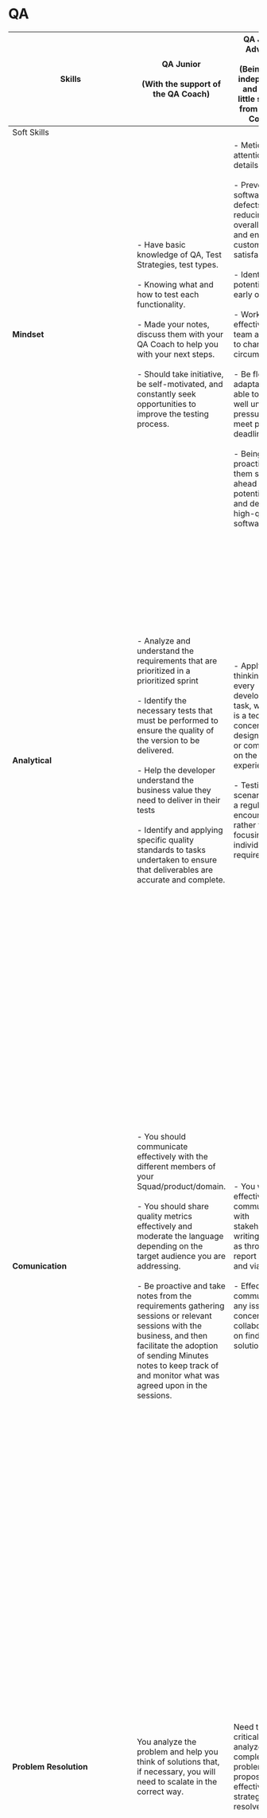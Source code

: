 # QA

|Skills                                         |QA Junior<br></br> (With the support of the QA Coach)                                                                                                                                                                                                                                                                                                                                                                                                                                                                                                                                                                                                                                                                 |QA Junior Advance<br></br> (Being quite independent and with a little support from the QA Coach)                                                                                                                                                                                                                                                                                                                                                                                                                                                                                               |QA  Semi-Senior<br></br> (Without the help of the QA Coach)                                                                                                                                                                                                                                                                                                                                                                                                                                                                                                                                                                                                                                                                                   |QA semi-senior advance<br></br> (Be independent and escalate issues to the QA Manager)                                                                                                                                                                                                                                                                                                                                                                                                                                                                                                                                                                                                                                    |QA Senior<br></br>(Be an example to follow and help the Juniors grow)                                                                                                                                                                                                                                                                                                                                                                                                                                                                                                                               |
|-----------------------------------------------|----------------------------------------------------------------------------------------------------------------------------------------------------------------------------------------------------------------------------------------------------------------------------------------------------------------------------------------------------------------------------------------------------------------------------------------------------------------------------------------------------------------------------------------------------------------------------------------------------------------------------------------------------------------------------------------------------------------------|-----------------------------------------------------------------------------------------------------------------------------------------------------------------------------------------------------------------------------------------------------------------------------------------------------------------------------------------------------------------------------------------------------------------------------------------------------------------------------------------------------------------------------------------------------------------------------------------------|----------------------------------------------------------------------------------------------------------------------------------------------------------------------------------------------------------------------------------------------------------------------------------------------------------------------------------------------------------------------------------------------------------------------------------------------------------------------------------------------------------------------------------------------------------------------------------------------------------------------------------------------------------------------------------------------------------------------------------------------|--------------------------------------------------------------------------------------------------------------------------------------------------------------------------------------------------------------------------------------------------------------------------------------------------------------------------------------------------------------------------------------------------------------------------------------------------------------------------------------------------------------------------------------------------------------------------------------------------------------------------------------------------------------------------------------------------------------------------|-------------------------------------------------------------------------------------------------------------------------------------------------------------------------------------------------------------------------------------------------------------------------------------------------------------------------------------------------------------------------------------------------------------------------------------------------------------------------------------------------------------------------------------------------------------------|
|   Soft Skills                                 |                                                                                                                                                                                                                                                                                                                                                                                                                                                                                                                                                                                                                                                                                                                      |                                                                                                                                                                                                                                                                                                                                                                                                                                                                                                                                                                                               |                                                                                                                                                                                                                                                                                                                                                                                                                                                                                                                                                                                                                                                                                                                                              |                                                                                                                                                                                                                                                                                                                                                                                                                                                                                                                                                                                                                                                                                                                          |                                                                                                                                                                                                                                                                                                                                                                                                                                                                                                                                                                   |
|<strong>Mindset</strong>                       |- Have basic knowledge of QA, Test Strategies, test types.<br></br>  - Knowing what and how to test each functionality.<br></br>  - Made your notes, discuss them with your QA Coach to help you with your next steps.<br></br>  - Should take initiative, be self-motivated, and constantly seek opportunities to improve the testing process.                                                                                                                                                                                                                                                                                                                                                                       |- Meticulous attention to details<br></br>  - Prevent software defects, reducing overall costs and enhancing customer satisfaction<br></br>  - Identifying potential issues early on<br></br>  - Work effectively in a team and adapt to changing circumstances<br></br>  - Be flexible, adaptable, and able to work well under pressure to meet project deadlines.<br></br>  - Being proactive helps them stay ahead of potential issues and deliver high-quality software.                                                                                                                   |- Empowering everyone in software development to participate in quality assurance.<br></br>   - Encourages data-driven testing empowers software testers to shift testing to the left<br></br>  -Enabling continuous testing in a culture of quality<br></br>  - Being proactive, anticipating opportunities for systems, service or product improvement or development and taking appropriate action(s).                                                                                                                                                                                                                                                                                                                                     |- Can get into the mindset and understand how developers, product owners and users view the product.<br></br>  - You are able to combine the two worlds of testing and development, you will be able to reach a culture where everyone cares and works together towards achieving one common goal.<br></br> - Break the paradigm of developers only focusing on development and QA only on testing.                                                                                                                                                                                                                                                                                                                       |- You keep organisational objectives and strategies in mind, and ensure courses of action are aligned with the strategic context.<br></br>  - Understands how software development works outside of just their QA role.<br></br>  - You will have to deal with very tight deadlines, repetitive tasks, and perhaps the occasional difficult colleague. So, learning how to stay positive and stress free in each situation                                                                                                                                         |
|<strong>Analytical</strong>                    |- Analyze and understand the requirements that are prioritized in a prioritized sprint<br></br>  - Identify the necessary tests that must be performed to ensure the quality of the version to be delivered.<br></br>  - Help the developer understand the business value they need to deliver in their tests<br></br>  - Identify and applying specific quality standards to tasks undertaken to ensure that deliverables are accurate and complete.                                                                                                                                                                                                                                                                 |- Apply critical thinking to every development task, whether it is a technical concern, design remarks or comments on the user experience.<br></br>  - Testing the scenarios that a regular user encounters rather than focusing on individual requirements.                                                                                                                                                                                                                                                                                                                                   |- Tests to break to find flaws so they don’t make it farther into development.<br></br>  - Cares about quality. Doesn’t just want things to work, wants them to work well.<br></br>  - Nonconventional thinking helps test the usability of an application and hammer out all use cases.<br></br>  - Ask questions and raise risks and concerns                                                                                                                                                                                                                                                                                                                                                                                               |- You can understand the needs, objectives and constraints of those in other products and functions.<br></br>  - Try to challenge, explore and investigate rather than validate and checking. Does this feature work for our users?<br></br>  - Knows what’s important and what’s not. Sometimes you need to decide what you are going to test next based on priority or business need.                                                                                                                                                                                                                                                                                                                                   |- You understand business considerations and ensure alignment with them when making decisions or recommending actions.<br></br>  - You understand the needs of the internal or external customer and keep these in mind when taking actions or making decisions.<br></br>  - You’ll be familiar with techniques for analysing and re-designing business processes which have been modelled.<br></br>   - You will often have to break down complex problems into much smaller units, so you can analyze each element, and come up with the best possible solution. |
|<strong>Comunication</strong>                  |- You should communicate effectively with the different members of your Squad/product/domain.<br></br>  - You should share quality metrics effectively and moderate the language depending on the target audience you are addressing.<br></br>  - Be proactive and take notes from the requirements gathering sessions or relevant sessions with the business, and then facilitate the adoption of sending Minutes notes to keep track of and monitor what was agreed upon in the sessions.                                                                                                                                                                                                                           |- You will be effective at communicating with stakeholders in writing, such as through report writing and via email.<br></br>  - Effectively communicating any issues or concerns and collaborating on finding solutions.                                                                                                                                                                                                                                                                                                                                                                      |- Identify impacts on other systems and/or products and communicate with your counterparts to establish a joint testing procedure.<br></br>  - Effective, approachable and sensitive communicator in different communities and cultures.<br></br>   - Having empathy and an understanding of the end-user’s mindset is critical for a product’s success. Think about it, if you test a product for quality, but fail to think of the end-user and what they want, then you have tested and signed off on a product that is not wanted or needed by the end-user.                                                                                                                                                                              |<strong>Be a Great communicator.</strong><br></br>   - Clear and concise when reporting on issues.<br></br>  - Able to judge audience (developers, project managers, product owners, etc.) and adjust communication as needed.<br></br>  - Cognizant that QA testing is a team game and the ultimate success is team success.<br></br>  - Doesn’t play the blame game and understands that everyone makes mistakes.<br></br>   - Learn from pass experience: So when you move from one project to another, you can take your past experience and apply what you learnt to a new project. There will often be similarities across projects, so you can utilise what you have learnt to solve problems in other projects.   |<strong>Be an Excellent comunicator</strong><br></br>  - Know what questions actually need to be asked, and when they need to be asked.<br></br>   -  Knows how to get a discussion back on track<br></br>  - Lead discussions and Meetings                                                                                                                                                                                                                                                                                                                        |
|<strong>Problem Resolution</strong>            |You analyze the problem and help you think of solutions that, if necessary, you will need to scalate in the correct way.                                                                                                                                                                                                                                                                                                                                                                                                                                                                                                                                                                                              |Need to think critically, analyze complex problems, and propose effective strategies to resolve them.                                                                                                                                                                                                                                                                                                                                                                                                                                                                                          |- Sees/pinpoints where the issue happened, often without help of your QA Coach.<br></br>  - Thinks on their feet to create solutions if Plan B or C doesn’t work.                                                                                                                                                                                                                                                                                                                                                                                                                                                                                                                                                                             |You can make decisions at the appropriate time, taking into account the needs of the situation, priorities, constraints, known risks, and the availability of necessary information and resources.                                                                                                                                                                                                                                                                                                                                                                                                                                                                                                                        |- Gets to the heart of a problem and knows what questions to ask, so the team knows exactly what to do.<br></br>  - Not all problems are difficult to resolve, but there will be times when you need to think more in depth to find a solution to a hard problem.<br></br>   - Have a good decision making process in place to ensure that you don’t take too much time to make a final decision.<br></br>   - You’ll be proficient in methods and techniques for the assessment and management of business risk including safety-related risk.                    |
|<strong>Time Management & Organization</strong>|- You will need to understand the project goals and milestones and the defined timelines for completing them.<br></br>  - You will need to identify the tasks that are required from the QA side to complete the tasks on time.<br></br>  - Determine what is in scope and what is out of scope, in order to communicate the scope of QA to stakeholders.                                                                                                                                                                                                                                                                                                                                                             |Effective time management and tackle project deadlines without compromising quality.                                                                                                                                                                                                                                                                                                                                                                                                                                                                                                           |- Effectively identify all the testing tasks required for a given sprint<br></br>  - Knowing how to prioritize which tasks are more important than others in order to meet and comply with the team's deadline<br></br>  - Effectively track and escalate issues to ensure timelines are met                                                                                                                                                                                                                                                                                                                                                                                                                                                  |You can determine a course of action by breaking it down into smaller steps and by planning and resourcing each of these, making allowance for potential problems and escalating if necessary.                                                                                                                                                                                                                                                                                                                                                                                                                                                                                                                            |- Knowing how to effectively estimate, prioritize and plan all testing activities, both your own and those of your colleagues, avoiding stressful situations for you and your team in the long term.                                                                                                                                                                                                                                                                                                                                                               |
|<strong>Collaboration, Knowleadge Sharing & Team Work</strong>  |You must collaborate with your Squad members                                                                                                                                                                                                                                                                                                                                                                                                                                                                                                                                                                                                                                                         |- Work closely with developers and other team members<br></br>  - Ability to work well in a team with the goal of fostering a collaborative and productive work environment.                                                                                                                                                                                                                                                                                                                                                                                                                   |- Establishing relationships, contributing to an open culture and maintaining contacts with people from a variety of backgrounds and disciplines.<br></br>   - Ability to adapt style and approach to meet the needs of different audiences.                                                                                                                                                                                                                                                                                                                                                                                                                                                                                                  |- Sharing your knowledge and past experiences with other members of your team<br></br>  - Encourage those who are new to the team that the team is a collaborative and friendly team, who just want to help each other and ensure a product is of the highest quality.                                                                                                                                                                                                                                                                                                                                                                                                                                                    |You will need to be able to help and train other colleagues in a more junior role, taking on the role of QA Coach for them.                                                                                                                                                                                                                                                                                                                                                                                                                                        |
|   Technical Skills                            |                                                                                                                                                                                                                                                                                                                                                                                                                                                                                                                                                                                                                                                                                                                      |                                                                                                                                                                                                                                                                                                                                                                                                                                                                                                                                                                                               |                                                                                                                                                                                                                                                                                                                                                                                                                                                                                                                                                                                                                                                                                                                                              |                                                                                                                                                                                                                                                                                                                                                                                                                                                                                                                                                                                                                                                                                                                          |                                                                                                                                                                                                                                                                                                                                                                                                                                                                                                                                                                   |
|<strong>QA Strategy & QA Governance Framework</strong>|- Know the established QA procedure<br></br>  - Must ensure that the QA procedure is followed by all Squad members.<br></br>  - With the help of the QA Coach be aligned with any changes that occur in the strategy and facilitate its adoption by the Squad                                                                                                                                                                                                                                                                                                                                                                                                                                                  |- Ensure that all squad members follow established procedures and escalate any non-compliance to take corrective action<br></br>  - Proactively identify improvements in the QA process and share your feedback with the QA Coach<br></br>  - Proactively, be aware of any changes that occur in the strategy and that must be applied to the Squad                                                                                                                                                                                                                                            |- Improves process by finding better ways to do things and communicate to the QA Manager to implement<br></br>  - Independently, share with the QA Manager the corrective actions necessary to ensure that the procedure is followed in the Squad<br></br>  - Foster the adoption of QA culture and Agile culture in the Squad                                                                                                                                                                                                                                                                                                                                                                                                                |You must monitor and facilitate the implementation of improvements deemed appropriate with the guidance of the QA Manager.                                                                                                                                                                                                                                                                                                                                                                                                                                                                                                                                                                                                |- You will need to establish a detailed roadmap of the improvements to be implemented, share it with the QA manager, facilitate its approval and roll out the initiatives in your squad.<br></br>  - Regularly share status and help other squads implement identified improvements.<br></br>  - The quality status of the process will be reported autonomously and independently to the QA Manager.                                                                                                                                                              |
|<strong>Swe Tools</strong>                     |- You must know what are the official tools established by Swe<br></br>  - Make sure that only those are used in the squads to which you are assigned.                                                                                                                                                                                                                                                                                                                                                                                                                                                                                                                                                                |- You must know the basic operation of the tools established by Swe, in order to help the rest of the team in their use.<br></br>  - Proficiency in test automation frameworks, familiarity with programming languages, knowledge of databases, and expertise in using testing tools.                                                                                                                                                                                                                                                                                                          |- You will be familiar with software automate tools or assist in any part of the testing process during all or part of the testing lifecycle. Examples include, but are not limited to: debugging tools, monitoring tools, and load testing tools.<br></br>  - Can read and write code to fully understand automation scripting.<br></br>  - It should help, facilitate the correct use of QA tools, promote good practices, provide support and resolve technical queries raised by development team when coding automatic tests Scripts.                                                                                                                                                                                                    |- Analyze, conduct laboratories and propose new QA tools that facilitate and improve product quality<br></br>  - Facilitate the adoption of the new proposed tools                                                                                                                                                                                                                                                                                                                                                                                                                                                                                                                                                        |- Analyze, conduct laboratories and propose new QA tools that facilitate and improve product quality<br></br>  - Help, support and guide other colleagues in the creation and analysis of new tool laboratories<br></br>  - Create an effective and realistic roadmap for deploying the proposed new tools to facilitate their approval and roll out<br></br>  - Facilitate the adoption of the new proposed tools                                                                                                                                                 |
|<strong>Requirements/Documentation</strong>    |- You will need to understand the prioritized business requirements, which will be implemented in the sprint<br></br>  - You should help create good user stories, making them understandable by any member of the team and facilitating their implementation.<br></br>  - You must understand the business and know the functionalities of each application, as well as how it is expected to work.<br></br>  - It should help define the acceptance criteria by identifying validations that have not been covered.<br></br>  - You will need to run an analysis of all stories in the sprint on the first day of the sprint to verify that standards are met and that they are correctly defined to be implemented.|- You should proactively analyze and understand any existing product documentation, as well as propose improvements to facilitate its understanding and updating.<br></br>  - You should be able to identify unclear parts of the stories, as well as facilitate the creation of acceptance criteria that cover the functionality using the principles (Independent, Negotiable, Valuable, Estimable, Small, Testable)<br></br>  - It must identify gaps in requirements and/or documentation and facilitate the adoption of good practices.                                                   |- You need to have ownership that all stories have the information needed to be built, as well as provide feedback on how to improve the stories.<br></br>  - Proactively, before the sprint starts, you should review and help ensure that stories are complete and follow the principles of (Independent, Negotiable, Valuable, Estimable, Small, Testable). If any of them is incomplete, you should request that they be deprioritized or ensure that the information is completed before the sprint starts.<br></br>  - You will need to participate in requirements gathering meetings with the business, to understand what is being asked for and help ensure that the stories are clear and cover all business needs.                |- You will need to identify missing acceptance criteria, from the end-user perspective, to facilitate their validation.<br></br>  - Proactively, you should ask the appropriate questions, moderating the language according to the interlocutor, in the business requirements gathering sessions, with the aim of identifying overlooked requirements and improving the how to demo.                                                                                                                                                                                                                                                                                                                                     |- Know what questions actually need to be asked, and when they need to be asked in order to identify the requirements need to be implemented and support POTech<br></br>  - You will need to support other QA members with less skills and facilitate the skill increase of junior profiles.                                                                                                                                                                                                                                                                       |
|<strong>Test design & maintenance</strong>     |- You will be responsible for creating and maintaining the application's functionality map in the selected QA tool.<br></br>  - You will need to create reusable test cases by identifying the functionalities to be tested from requirements documents and/or the stories prioritized in the sprint.<br></br>  - With the coach's guidance, you will need to create complex cases, identifying the roles and processes necessary to meet the requirements.                                                                                                                                                                                                                                                           |- You must be able to create and maintain complex, reusable test cases from the stories of a given sprint<br></br>  - You will need to understand complex functionalities, know how to ask the necessary questions to identify how the application is expected to work<br></br>  - You will identify the best techniques and methods needed to cover the functionalities with tests.                                                                                                                                                                                                           |- QA best practices and data-driven testing into the end-to-end customer experience, driving organizational growth<br></br>  - You should be able to reuse already defined test cases, adjust them based on the impacts of developments on functionalities and maintain them.<br></br>  - You should be able to identify functionalities that impact other systems and/or products and coordinate the planning and execution of tests.<br></br>  - Must ensure and be familiar with the good practices and standards defined to facilitate and improve the creation and maintenance of test cases.                                                                                                                                            |- You must be able to identify the functionalities that are impacted by a development and anticipate their adjustment with the actors involved, development, automation team, etc.<br></br>  - You should be able to identify complex business flows covering all product functionalities, keeping the end user in mind, trying to discover defects in the early stages of development.<br></br>  - You will need to identify any type of testing that needs to be executed, according to the defined QA strategy and the functionalities that have been prioritized in the sprint.                                                                                                                                       |- Proactively, you will be able to anticipate the start of the sprint, identifying the possible levels of testing that need to be performed and the different testing activities required.<br></br>  - He/she will have to act as a coach for the rest of the more junior colleagues, facilitating the adoption of good practices.                                                                                                                                                                                                                                 |
|<strong>Development support</strong>           |- You will need to identify the necessary unit and integration tests that need to be run by development for a given functionality in the sprint.<br></br>  - You will need to work with the developers to identify the necessary tests to be covered.<br></br>  - You must carry out walkthroughs with development team to validate that the implementation of the sotries meets the defined quality standards and detect errors in the initial phases of development.                                                                                                                                                                                                                                                |- You should be able to analyse the results of the tests carried out by development team and provide feedback and ensure that established good practices are followed.<br></br>  - Autonomously identify the tests that must be performed from the development side<br></br>  - Ensure that the tests have been identified, covered and have a favorable result.                                                                                                                                                                                                                               |Be able, during the walkthrough phase with development team, to identify other paths/flows not previously specified                                                                                                                                                                                                                                                                                                                                                                                                                                                                                                                                                                                                                           |- You must support develpment team in the implementation of the defined tests<br></br>  - Ensure that all tests are always executed<br></br>  - Proactively analyze that the tests performed by development team are incremental in each iteration                                                                                                                                                                                                                                                                                                                                                                                                                                                                        |- Escalate appropriately any non-conformities detected in the test flow<br></br>  - Coach the more junior QA members, promoting a culture of collaboration                                                                                                                                                                                                                                                                                                                                                                                                         |
|<strong>Automation</strong>                    |- Understand business-prioritized business flows and their interpretation to facilitate automated product regressions<br></br>  - Collaborate with business and involve them in automation, fostering a culture of collaboration. Sharing the importance of their role within regressions<br></br>  - Adapt, and/or assist in the adaptation, of the created e2e regression flows, to cover critical functionalities not yet covered by product regressions<br></br>  - Share with the regression team any new business-prioritized flows that should be part of the e2e regressions, based on the product regressions performed.                                                                                     |- Must be able to understand the requirements and ask the necessary questions to complete and implement the regression cases                                                                                                                                                                                                                                                                                                                                                                                                                                                                   |- You must analyze the proposed business flows according to their criticality and provide appropriate feedback, in case you consider that any case is not critical.<br></br>  - You must know how to ask the necessary and appropriate questions to the business to identify the expected result of the flows prioritized for automation.                                                                                                                                                                                                                                                                                                                                                                                                     |- You must be able to identify additional flows, not covered by the proposed flows, and share the value they would bring to the business.<br></br>  - You must be able to correctly identify the business priority of business flows and share them with the business for approval.                                                                                                                                                                                                                                                                                                                                                                                                                                       |- Proactively share improvements that are considered appropriate to apply to flows, add new ones or remove obsolete flows or those that do not add value to the business.<br></br>  - It should serve as a reference and support for other more junior QA colleagues.                                                                                                                                                                                                                                                                                              |
|<strong>Defect Tracking</strong>               |You must be able to identify defects in any environment, report them appropriately, following the established template, as well as assign priority and criticality with the help of your QA Coach.                                                                                                                                                                                                                                                                                                                                                                                                                                                                                                                    |- Establish the criticality and severity of defects, efficiently without help<br></br>  - Ensure that the RCA is being implemented and perform an analysis of the possible causes                                                                                                                                                                                                                                                                                                                                                                                                              |- Monitoring the defects created so that they are prioritized and helping to prevent them by applying the necessary techniques.  - Evaluating the possibility of failures.<br></br>  - Ensure that the RCA of defects is correctly established and propose corrective actions to improve the quality.                                                                                                                                                                                                                                                                                                                                                                                                                                         |- Acquiring understanding and insights regarding the underlying issues in complex problems or situations through the development of abstract representations, the identification of patterns and the analysis of hypotheses.<br></br>  - Share with the PO/PO Tech the importance of resolving defects and ensuring they are resolved in a timely manner according to the priority stablished<br></br>  - Ensure that the RCA of defects is correctly established and implement corrective actions to improve the quality.                                                                                                                                                                                                |- Can negotiate and make a strong, informed case for why a requirement should be a certain way or why something really is a defect.<br></br>  - It should serve as a reference and support for other more junior QA colleagues.                                                                                                                                                                                                                                                                                                                                    |
|<strong>Metrics, KPIs & Reporting</strong>     |You will need to create the default reporting metrics.                                                                                                                                                                                                                                                                                                                                                                                                                                                                                                                                                                                                                                                                |- You will need to constantly monitor the established metrics and report them upwards, to facilitate the QA adoption, showing the benefit offered.                                                                                                                                                                                                                                                                                                                                                                                                                                             |- You will identify and propose additional metrics in your squad, facilitating the adoption of QA.<br></br>   - You will create the metrics and report on them periodically.                                                                                                                                                                                                                                                                                                                                                                                                                                                                                                                                                                  |- You will create your own metrics and KPIs to control quality in the Squads to which you have been assigned and will periodically share your results.<br></br>  - You must share the metrics with the QA manager for global implementation if it is necessary.                                                                                                                                                                                                                                                                                                                                                                                                                                                           |- You will create dashboards with complex metrics and KPIs to provide insight into quality within Squads.<br></br>  - These metrics will be at the Squad level and/or domain level, to track the quality.<br></br>  - You must share the metrics with the QA manager for global implementation if it is necessary.                                                                                                                                                                                                                                                 |
|<strong>AWS</strong>                           |You must have basic knowledge of AWS                                                                                                                                                                                                                                                                                                                                                                                                                                                                                                                                                                                                                                                                                  |                                                                                                                                                                                                                                                                                                                                                                                                                                                                                                                                                                                               |                                                                                                                                                                                                                                                                                                                                                                                                                                                                                                                                                                                                                                                                                                                                              |                                                                                                                                                                                                                                                                                                                                                                                                                                                                                                                                                                                                                                                                                                                          |                                                                                                                                                                                                                                                                                                                                                                                                                                                                                                                                                                   |
|<strong>Devops (CI & CD)</strong>              |Have basic knowledge of how to adopt the DevOps methodology by introducing practices such as continuous integration (CI), continuous delivery (CD), continuous monitoring (CM), and infrastructure as code (IaC).                                                                                                                                                                                                                                                                                                                                                                                                                                                                                                     |- Without help, you will need to know how to implement the necessary Pipelines, following the QA strategy, in your respective Squad.                                                                                                                                                                                                                                                                                                                                                                                                                                                           |You must have advanced knowledge of the DevSecOps procedure, as well as good practices to be able to apply in the area of ​​continuous testing.                                                                                                                                                                                                                                                                                                                                                                                                                                                                                                                                                                                                 |                                                                                                                                                                                                                                                                                                                                                                                                                                                                                                                                                                                                                                                                                                                          |                                                                                                                                                                                                                                                                                                                                                                                                                                                                                                                                                                   |


The following table shows the skills and knowledge that a QA Engineer should have, according to the level of seniority. For more information follow the link to the [QA Engineer Competency Definitions](./qa_competency_definitions.md).
